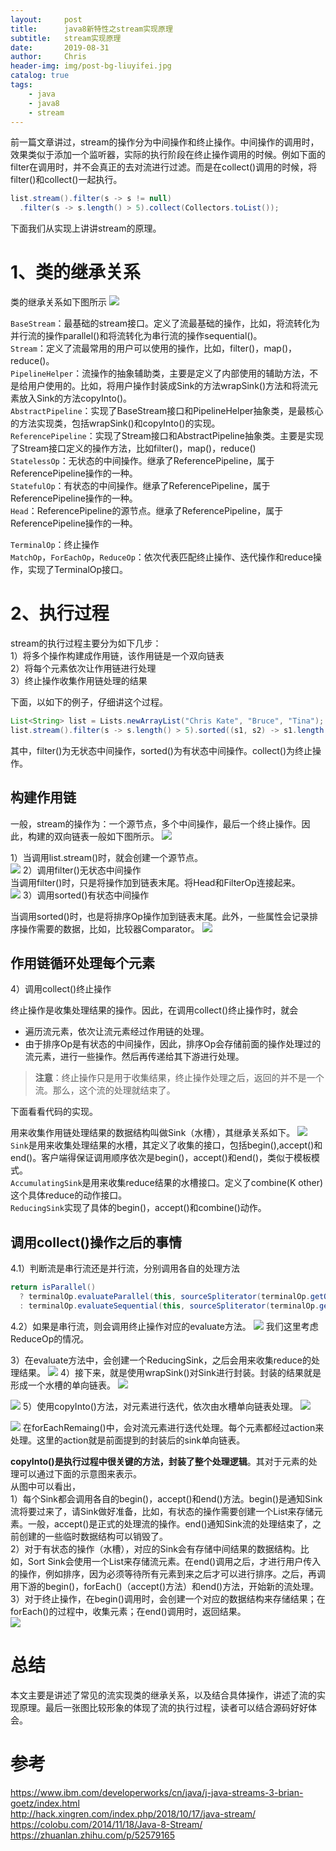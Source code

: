 ```yaml
---
layout:     post
title:      java8新特性之stream实现原理
subtitle:   stream实现原理
date:       2019-08-31
author:     Chris
header-img: img/post-bg-liuyifei.jpg
catalog: true
tags:
    - java
    - java8
    - stream
---
```


前一篇文章讲过，stream的操作分为中间操作和终止操作。中间操作的调用时，效果类似于添加一个监听器，实际的执行阶段在终止操作调用的时候。例如下面的filter在调用时，并不会真正的去对流进行过滤。而是在collect()调用的时候，将filter()和collect()一起执行。

```java
list.stream().filter(s -> s != null)
  .filter(s -> s.length() > 5).collect(Collectors.toList());
```

下面我们从实现上讲讲stream的原理。

# 1、类的继承关系

类的继承关系如下图所示
![](https://github.com/goldbrown/goldbrown.github.io/blob/main/img/article-img/BlogPictureBackup/java8%E6%96%B0%E7%89%B9%E6%80%A7%E4%B9%8Bstream%E5%AE%9E%E7%8E%B0%E5%8E%9F%E7%90%86_-_Brown%E7%9A%84%E5%8D%9A%E5%AE%A2___BY_Brown/ia_2400000000.jpg?raw=true) 

`BaseStream`：最基础的stream接口。定义了流最基础的操作，比如，将流转化为并行流的操作parallel()和将流转化为串行流的操作sequential()。   
`Stream`：定义了流最常用的用户可以使用的操作，比如，filter()，map()，reduce()。   
`PipelineHelper`：流操作的抽象辅助类，主要是定义了内部使用的辅助方法，不是给用户使用的。比如，将用户操作封装成Sink的方法wrapSink()方法和将流元素放入Sink的方法copyInto()。   
`AbstractPipeline`：实现了BaseStream接口和PipelineHelper抽象类，是最核心的方法实现类，包括wrapSink()和copyInto()的实现。   
`ReferencePipeline`：实现了Stream接口和AbstractPipeline抽象类。主要是实现了Stream接口定义的操作方法，比如filter()，map()，reduce()   
`StatelessOp`：无状态的中间操作。继承了ReferencePipeline，属于ReferencePipeline操作的一种。   
`StatefulOp`：有状态的中间操作。继承了ReferencePipeline，属于ReferencePipeline操作的一种。   
`Head`：ReferencePipeline的源节点。继承了ReferencePipeline，属于ReferencePipeline操作的一种。

`TerminalOp`：终止操作   
`MatchOp`，`ForEachOp`，`ReduceOp`：依次代表匹配终止操作、迭代操作和reduce操作，实现了TerminalOp接口。

# 2、执行过程

stream的执行过程主要分为如下几步：   
1）将多个操作构建成作用链，该作用链是一个双向链表    
2）将每个元素依次让作用链进行处理    
3）终止操作收集作用链处理的结果    

下面，以如下的例子，仔细讲这个过程。

```java
List<String> list = Lists.newArrayList("Chris Kate", "Bruce", "Tina");
list.stream().filter(s -> s.length() > 5).sorted((s1, s2) -> s1.length() - s2.length()).collect(Collectors.toList());
```

其中，filter()为无状态中间操作，sorted()为有状态中间操作。collect()为终止操作。

## 构建作用链

一般，stream的操作为：一个源节点，多个中间操作，最后一个终止操作。因此，构建的双向链表一般如下图所示。
![](https://github.com/goldbrown/goldbrown.github.io/blob/main/img/article-img/BlogPictureBackup/java8%E6%96%B0%E7%89%B9%E6%80%A7%E4%B9%8Bstream%E5%AE%9E%E7%8E%B0%E5%8E%9F%E7%90%86_-_Brown%E7%9A%84%E5%8D%9A%E5%AE%A2___BY_Brown/ia_2400000002.jpg?raw=true)

1）当调用list.stream()时，就会创建一个源节点。  
![](https://github.com/goldbrown/goldbrown.github.io/blob/main/img/article-img/BlogPictureBackup/java8%E6%96%B0%E7%89%B9%E6%80%A7%E4%B9%8Bstream%E5%AE%9E%E7%8E%B0%E5%8E%9F%E7%90%86_-_Brown%E7%9A%84%E5%8D%9A%E5%AE%A2___BY_Brown/ia_2400000003.jpg?raw=true) 
2）调用filter()无状态中间操作     
当调用filter()时，只是将操作加到链表末尾。将Head和FilterOp连接起来。   
![](https://github.com/goldbrown/goldbrown.github.io/blob/main/img/article-img/BlogPictureBackup/java8%E6%96%B0%E7%89%B9%E6%80%A7%E4%B9%8Bstream%E5%AE%9E%E7%8E%B0%E5%8E%9F%E7%90%86_-_Brown%E7%9A%84%E5%8D%9A%E5%AE%A2___BY_Brown/ia_2400000004.jpg?raw=true)
3）调用sorted()有状态中间操作   

当调用sorted()时，也是将排序Op操作加到链表末尾。此外，一些属性会记录排序操作需要的数据，比如，比较器Comparator。
![](https://github.com/goldbrown/goldbrown.github.io/blob/main/img/article-img/BlogPictureBackup/java8%E6%96%B0%E7%89%B9%E6%80%A7%E4%B9%8Bstream%E5%AE%9E%E7%8E%B0%E5%8E%9F%E7%90%86_-_Brown%E7%9A%84%E5%8D%9A%E5%AE%A2___BY_Brown/ia_2400000005.jpg?raw=true)
## 作用链循环处理每个元素

4）调用collect()终止操作    

终止操作是收集处理结果的操作。因此，在调用collect()终止操作时，就会
- 遍历流元素，依次让流元素经过作用链的处理。
- 由于排序Op是有状态的中间操作，因此，排序Op会存储前面的操作处理过的流元素，进行一些操作。然后再传递给其下游进行处理。

> **注意**：终止操作只是用于收集结果，终止操作处理之后，返回的并不是一个流。那么，这个流的处理就结束了。

下面看看代码的实现。

用来收集作用链处理结果的数据结构叫做Sink（水槽），其继承关系如下。
![](https://github.com/goldbrown/goldbrown.github.io/blob/main/img/article-img/BlogPictureBackup/java8%E6%96%B0%E7%89%B9%E6%80%A7%E4%B9%8Bstream%E5%AE%9E%E7%8E%B0%E5%8E%9F%E7%90%86_-_Brown%E7%9A%84%E5%8D%9A%E5%AE%A2___BY_Brown/ia_2400000006.jpg?raw=true)
`Sink`是用来收集处理结果的水槽，其定义了收集的接口，包括begin(),accept()和end()。客户端得保证调用顺序依次是begin()，accept()和end()，类似于模板模式。    
`AccumulatingSink`是用来收集reduce结果的水槽接口。定义了combine(K other)这个具体reduce的动作接口。   
`ReducingSink`实现了具体的begin()，accept()和combine()动作。    

## 调用collect()操作之后的事情

4.1）判断流是串行流还是并行流，分别调用各自的处理方法

```java
return isParallel()
  ? terminalOp.evaluateParallel(this, sourceSpliterator(terminalOp.getOpFlags()))
  : terminalOp.evaluateSequential(this, sourceSpliterator(terminalOp.getOpFlags()));
```

4.2）如果是串行流，则会调用终止操作对应的evaluate方法。
![](https://github.com/goldbrown/goldbrown.github.io/blob/main/img/article-img/BlogPictureBackup/java8%E6%96%B0%E7%89%B9%E6%80%A7%E4%B9%8Bstream%E5%AE%9E%E7%8E%B0%E5%8E%9F%E7%90%86_-_Brown%E7%9A%84%E5%8D%9A%E5%AE%A2___BY_Brown/ia_2400000007.jpg?raw=true)
我们这里考虑ReduceOp的情况。

3）在evaluate方法中，会创建一个ReducingSink，之后会用来收集reduce的处理结果。
![](https://github.com/goldbrown/goldbrown.github.io/blob/main/img/article-img/BlogPictureBackup/java8%E6%96%B0%E7%89%B9%E6%80%A7%E4%B9%8Bstream%E5%AE%9E%E7%8E%B0%E5%8E%9F%E7%90%86_-_Brown%E7%9A%84%E5%8D%9A%E5%AE%A2___BY_Brown/ia_2400000008.jpg?raw=true)
4）接下来，就是使用wrapSink()对Sink进行封装。封装的结果就是形成一个水槽的单向链表。
![](https://github.com/goldbrown/goldbrown.github.io/blob/main/img/article-img/BlogPictureBackup/java8%E6%96%B0%E7%89%B9%E6%80%A7%E4%B9%8Bstream%E5%AE%9E%E7%8E%B0%E5%8E%9F%E7%90%86_-_Brown%E7%9A%84%E5%8D%9A%E5%AE%A2___BY_Brown/ia_2400000009.jpg?raw=true)

![](https://github.com/goldbrown/goldbrown.github.io/blob/main/img/article-img/BlogPictureBackup/java8%E6%96%B0%E7%89%B9%E6%80%A7%E4%B9%8Bstream%E5%AE%9E%E7%8E%B0%E5%8E%9F%E7%90%86_-_Brown%E7%9A%84%E5%8D%9A%E5%AE%A2___BY_Brown/ia_2400000010.jpg?raw=true)
5）使用copyInto()方法，对元素进行迭代，依次由水槽单向链表处理。
![](https://github.com/goldbrown/goldbrown.github.io/blob/main/img/article-img/BlogPictureBackup/java8%E6%96%B0%E7%89%B9%E6%80%A7%E4%B9%8Bstream%E5%AE%9E%E7%8E%B0%E5%8E%9F%E7%90%86_-_Brown%E7%9A%84%E5%8D%9A%E5%AE%A2___BY_Brown/ia_2400000011.jpg?raw=true)

![](https://github.com/goldbrown/goldbrown.github.io/blob/main/img/article-img/BlogPictureBackup/java8%E6%96%B0%E7%89%B9%E6%80%A7%E4%B9%8Bstream%E5%AE%9E%E7%8E%B0%E5%8E%9F%E7%90%86_-_Brown%E7%9A%84%E5%8D%9A%E5%AE%A2___BY_Brown/ia_2400000012.jpg?raw=true)
在forEachRemaing()中，会对流元素进行迭代处理。每个元素都经过action来处理。这里的action就是前面提到的封装后的sink单向链表。


**copyInto()是执行过程中很关键的方法，封装了整个处理逻辑**。其对于元素的处理可以通过下面的示意图来表示。   
从图中可以看出，    
1）每个Sink都会调用各自的begin()，accept()和end()方法。begin()是通知Sink流将要过来了，请Sink做好准备，比如，有状态的操作需要创建一个List来存储元素。一般，accept()是正式的处理流的操作。end()通知Sink流的处理结束了，之前创建的一些临时数据结构可以销毁了。    
2）对于有状态的操作（水槽），对应的Sink会有存储中间结果的数据结构。比如，Sort Sink会使用一个List来存储流元素。在end()调用之后，才进行用户传入的操作，例如排序，因为必须等待所有元素到来之后才可以进行排序。之后，再调用下游的begin()，forEach()（accept()方法）和end()方法，开始新的流处理。    
3）对于终止操作，在begin()调用时，会创建一个对应的数据结构来存储结果；在forEach()的过程中，收集元素；在end()调用时，返回结果。   
![](https://github.com/goldbrown/goldbrown.github.io/blob/main/img/article-img/BlogPictureBackup/java8%E6%96%B0%E7%89%B9%E6%80%A7%E4%B9%8Bstream%E5%AE%9E%E7%8E%B0%E5%8E%9F%E7%90%86_-_Brown%E7%9A%84%E5%8D%9A%E5%AE%A2___BY_Brown/ia_2400000013.jpg?raw=true)


# 总结
本文主要是讲述了常见的流实现类的继承关系，以及结合具体操作，讲述了流的实现原理。最后一张图比较形象的体现了流的执行过程，读者可以结合源码好好体会。

# 参考
https://www.ibm.com/developerworks/cn/java/j-java-streams-3-brian-goetz/index.html   
http://hack.xingren.com/index.php/2018/10/17/java-stream/   
https://colobu.com/2014/11/18/Java-8-Stream/   
https://zhuanlan.zhihu.com/p/52579165   
